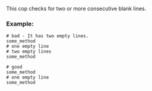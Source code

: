 This cop checks for two or more consecutive blank lines.

### Example:

    # bad - It has two empty lines.
    some_method
    # one empty line
    # two empty lines
    some_method

    # good
    some_method
    # one empty line
    some_method
